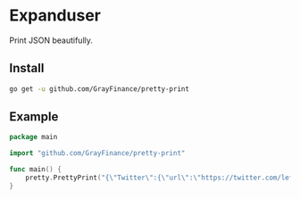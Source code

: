 # Expanduser

Print JSON beautifully.


## Install

```bash
go get -u github.com/GrayFinance/pretty-print
```

## Example

```go
package main

import "github.com/GrayFinance/pretty-print"

func main() {
	pretty.PrettyPrint("{\"Twitter\":{\"url\":\"https://twitter.com/leffw_\"}}")
}
```
